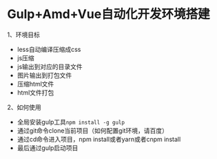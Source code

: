 # Gulp+Amd+Vue自动化开发环境搭建
1、环境目标

 - less自动编译压缩成css
 - js压缩
 - js输出到对应的目录文件
 - 图片输出到打包文件
 - 压缩html文件
 - html文件打包


2、如何使用

 - 全局安装gulp工具`npm install -g gulp`
 - 通过git命令clone当前项目（如何配置git环境，请百度）
 - 通过cd命令进入项目，npm install或者yarn或者cnpm install
 - 最后通过gulp启动项目

